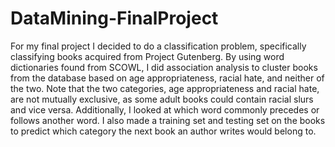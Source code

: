 # DataMining-FinalProject

For my final project I decided to do a classification problem, specifically classifying books  acquired from Project Gutenberg. By using word dictionaries found from SCOWL, I did association analysis to cluster books from the database based on age appropriateness, racial hate, and neither of the two. Note that the two categories, age appropriateness and racial hate, are not mutually exclusive, as some adult books could contain racial slurs and vice versa. Additionally, I looked at which word commonly precedes or follows another word. I also made a training set and testing set on the books to predict which category the next book an author writes would belong to.
